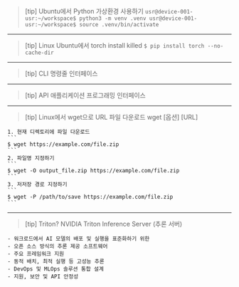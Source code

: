 
> [tip] Ubuntu에서 Python 가상환경 사용하기
    ```
    usr@device-001-usr:~/workspace$ python3 -m venv .venv
    usr@device-001-usr:~/workspace$ source .venv/bin/activate
    ```

---
> [tip] Linux Ubuntu에서 torch install killed
    ```
    $ pip install torch --no-cache-dir
    ```

---
> [tip] CLI
> 명령줄 인터페이스

---
> [tip] API
> 애플리케이션 프로그래밍 인터페이스

---
> [tip] Linux에서 wget으로 URL 파일 다운로드
> wget [옵션] [URL]

    1. 현재 디렉토리에 파일 다운로드
    ```
    $ wget https://example.com/file.zip
    ```
    2. 파일명 지정하기
    ```
    $ wget -O output_file.zip https://example.com/file.zip
    ```
    3. 저저장 경로 지정하기
    ```
    $ wget -P /path/to/save https://example.com/file.zip
    ```

---
> [tip] Triton?
> NVIDIA Triton Inference Server (추론 서버)

    - 워크로드에서 AI 모델의 배포 및 실행을 표준화하기 위한
    - 오픈 소스 방식의 추론 제공 소프트웨어
    - 주요 프레임워크 지원
    - 동적 배치, 최적 실행 등 고성능 추론
    - DevOps 및 MLOps 솔루션 통합 설계
    - 지원, 보안 및 API 안정성
